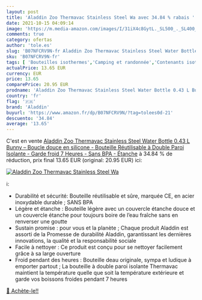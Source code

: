 ```yaml
---
layout: post
title: 'Aladdin Zoo Thermavac Stainless Steel Wa avec 34.84 % rabais '
date: 2021-10-15 04:09:14
image: 'https://m.media-amazon.com/images/I/31iX4c8GytL._SL500_._SL400_.jpg'
comments: true
category: ofertas
author: 'tole.es'
slug: 'B07NFCRV9N-fr Aladdin Zoo Thermavac Stainless Steel Water Bottle 0.43 L...'
sku: 'B07NFCRV9N-fr'
tags: [ 'Bouteilles isothermes','Camping et randonnée','Contenants isothermes','Cuisine et Maison','Gourdes de camping et randonnée','Hydratation camping et randonnée','Rangement et organisation','Rangement et organisation de cuisine','Récipients isothermes à boissons','Sports et Loisirs','Vêtements et équipement de loisirs de plein air','aladdin', ]
actualPrice: 13.65 EUR
currency: EUR
price: 13.65
comparePrice: 20.95 EUR
prodname: 'Aladdin Zoo Thermavac Stainless Steel Water Bottle 0.43 L Bunny – Boucle douce en silicone - Bouteille Réutilisable à Double Paroi Isolante - Garde froid 7 Heures - Sans BPA - Étanche'
country: 'fr'
flag: '🇫🇷'
brand: 'Aladdin'
buyurl: 'https://www.amazon.fr/dp/B07NFCRV9N/?tag=tolees0d-21'
descuento: '34.84'
average: '13.65'
---
```


C'est en vente [Aladdin Zoo Thermavac Stainless Steel Water Bottle 0.43 L Bunny – Boucle douce en silicone - Bouteille Réutilisable à Double Paroi Isolante - Garde froid 7 Heures - Sans BPA - Étanche](https://www.amazon.fr/dp/B07NFCRV9N/?tag=tolees0d-21)  à  34.84 % de réduction, prix final  13.65 EUR (original: 20.95 EUR) ici:

[![Aladdin Zoo Thermavac Stainless Steel Wa](https://m.media-amazon.com/images/I/31iX4c8GytL._SL500_._SL400_.jpg)](https://www.amazon.fr/dp/B07NFCRV9N/?tag=tolees0d-21)

ℹ️:

- Durabilité et sécurité: Bouteille réutilisable et sûre, marquée CE, en acier inoxydable durable ; SANS BPA
- Légère et étanche : Bouteille légère avec un couvercle étanche douce et un couvercle étanche pour toujours boire de l’eau fraîche sans en renverser une goutte
- Sustain promise : pour vous et la planète ; Chaque produit Aladdin est assorti de la Promesse de durabilité Aladdin, garantissant les dernières innovations, la qualité et la responsabilité sociale
- Facile à nettoyer : Ce produit est conçu pour se nettoyer facilement grâce à sa large ouverture
- Froid pendant des heures : Bouteille deau originale, sympa et ludique à emporter partout ; La bouteille à double paroi isolante Thermavac maintient la température quelle que soit la température extérieure et garde vos boissons froides pendant 7 heures

[🛒 Achète-le!!](https://www.amazon.fr/dp/B07NFCRV9N/?tag=tolees0d-21)
